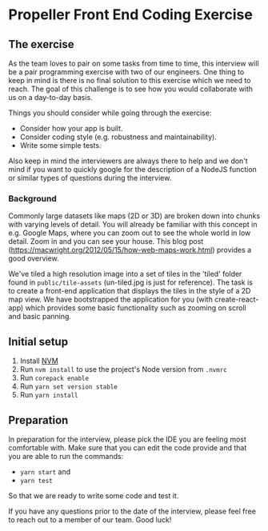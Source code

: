 # Propeller Front End Coding Exercise


## The exercise

As the team loves to pair on some tasks from time to time, this interview will be a pair programming exercise with two of our engineers. One thing to keep in mind is there is no final solution to this exercise which we need to reach.
The goal of this challenge is to see how you would collaborate with us on a day-to-day basis.

Things you should consider while going through the exercise:
- Consider how your app is built.
- Consider coding style (e.g. robustness and maintainability).
- Write some simple tests.

Also keep in mind the interviewers are always there to help and we don't mind if you want to quickly google for the description of a NodeJS function or similar types of questions during the interview.

### Background

Commonly large datasets like maps (2D or 3D) are broken down into chunks with varying levels of detail. You will already be familiar with this concept in e.g. Google Maps, where you can zoom out to see the whole world in low detail. Zoom in and you can see your house. This blog post (https://macwright.org/2012/05/15/how-web-maps-work.html) provides a good overview.

We've tiled a high resolution image into a set of tiles in the 'tiled' folder found in `public/tile-assets` (un-tiled.jpg is just for reference). The task is to create a front-end application that displays the tiles in the style of a 2D map view. We have bootstrapped the application for you (with create-react-app) which provides some basic functionality such as zooming on scroll and basic panning.

## Initial setup

1. Install [NVM](https://github.com/nvm-sh/nvm)
2. Run `nvm install` to use the project's Node version from `.nvmrc`
3. Run `corepack enable`
4. Run `yarn set version stable`
5. Run `yarn install`

## Preparation

In preparation for the interview, please pick the IDE you are feeling most comfortable with. Make sure that you can edit the code provide and that you are able to run the commands:

- `yarn start` and
- `yarn test`

So that we are ready to write some code and test it.

If you have any questions prior to the date of the interview, please feel free to reach out to a member of our team. Good luck!
